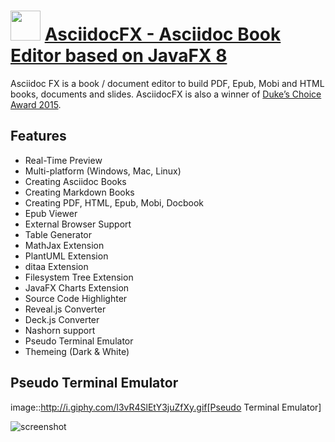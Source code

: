 ﻿# <img src="https://cdn.jsdelivr.net/gh/chtof/chocolatey-packages/automatic/asciidocfx/asciidocfx.png" width="48" height="48"/> [AsciidocFX - Asciidoc Book Editor based on JavaFX 8](https://chocolatey.org/packages/asciidocfx)

Asciidoc FX is a book / document editor to build PDF, Epub, Mobi and HTML books, documents and slides. AsciidocFX is also a winner of [Duke’s Choice Award 2015](https://www.oracle.com/corporate/pressrelease/dukes-award-102815.html).
## Features

* Real-Time Preview
* Multi-platform (Windows, Mac, Linux)
* Creating Asciidoc Books
* Creating Markdown Books
* Creating PDF, HTML, Epub, Mobi, Docbook
* Epub Viewer
* External Browser Support
* Table Generator
* MathJax Extension
* PlantUML Extension
* ditaa Extension
* Filesystem Tree Extension
* JavaFX Charts Extension
* Source Code Highlighter
* Reveal.js Converter
* Deck.js Converter
* Nashorn support
* Pseudo Terminal Emulator
* Themeing (Dark & White)

## Pseudo Terminal Emulator
image::http://i.giphy.com/l3vR4SlEtY3juZfXy.gif[Pseudo Terminal Emulator]

![screenshot](https://cdn.jsdelivr.net/gh/chtof/chocolatey-packages/automatic/asciidocfx/screenshot.png)